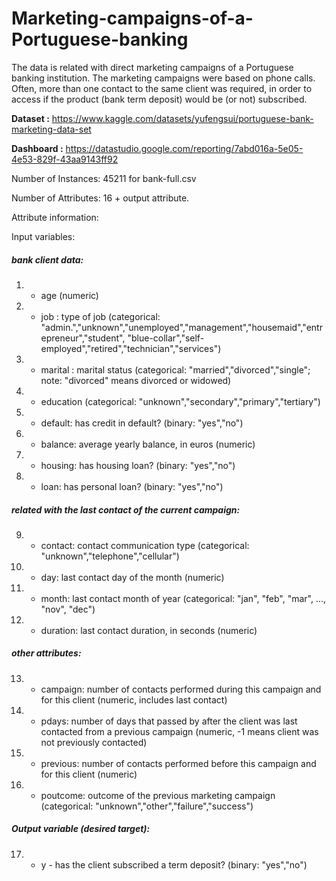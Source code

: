 # Marketing-campaigns-of-a-Portuguese-banking
The data is related with direct marketing campaigns of a Portuguese banking institution. The marketing campaigns were based on phone calls. Often, more than one contact to the same client was required, in order to access if the product (bank term deposit) would be (or not) subscribed.

<b>Dataset :</b> <a target='_blank'>https://www.kaggle.com/datasets/yufengsui/portuguese-bank-marketing-data-set</a>

<b>Dashboard :</b> <a target='_blank'>https://datastudio.google.com/reporting/7abd016a-5e05-4e53-829f-43aa9143ff92<a/>

Number of Instances: 45211 for bank-full.csv

Number of Attributes: 16 + output attribute.

Attribute information:

   Input variables:
   ##### bank client data:
   1. - age (numeric)
   2. - job : type of job (categorical: "admin.","unknown","unemployed","management","housemaid","entrepreneur","student", "blue-collar","self-employed","retired","technician","services") 
   3. - marital : marital status (categorical: "married","divorced","single"; note: "divorced" means divorced or widowed)
   4. - education (categorical: "unknown","secondary","primary","tertiary")
   5. - default: has credit in default? (binary: "yes","no")
   6. - balance: average yearly balance, in euros (numeric) 
   7. - housing: has housing loan? (binary: "yes","no")
   8. - loan: has personal loan? (binary: "yes","no")
   ##### related with the last contact of the current campaign:
   9. - contact: contact communication type (categorical: "unknown","telephone","cellular")
   10. - day: last contact day of the month (numeric)
   11. - month: last contact month of year (categorical: "jan", "feb", "mar", ..., "nov", "dec")
   12. - duration: last contact duration, in seconds (numeric)
   ##### other attributes:
   13. - campaign: number of contacts performed during this campaign and for this client (numeric, includes last contact)
   14. - pdays: number of days that passed by after the client was last contacted from a previous campaign (numeric, -1 means client was not previously contacted)
   15. - previous: number of contacts performed before this campaign and for this client (numeric)
   16. - poutcome: outcome of the previous marketing campaign (categorical: "unknown","other","failure","success")

  ##### Output variable (desired target):
   17. - y - has the client subscribed a term deposit? (binary: "yes","no")

